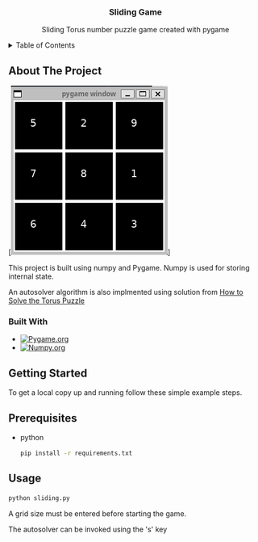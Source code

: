 
<h3 align="center">Sliding Game</h3>
  <p align="center">
    Sliding Torus number puzzle game created with pygame 
    <br />
  </p>
</div>



<!-- TABLE OF CONTENTS -->
<details>
  <summary>Table of Contents</summary>
  <ol>
    <li>
      <a href="#about-the-project">About The Project</a>
      <ul>
        <li><a href="#built-with">Built With</a></li>
      </ul>
    </li>
    <li>
      <a href="#getting-started">Getting Started</a>
      <ul>
        <li><a href="#prerequisites">Prerequisites</a></li>
        <li><a href="#installation">Installation</a></li>
      </ul>
    </li>
    <li><a href="#usage">Usage</a></li>
  </ol>
</details>



<!-- ABOUT THE PROJECT -->
## About The Project

[![Sliding Game Screen Shot][product-screenshot]]

This project is built using numpy and Pygame. Numpy is used for storing internal state. 

An autosolver algorithm is also implmented using solution from [How to Solve the Torus Puzzle](https://www.researchgate.net/publication/220654877_How_to_Solve_the_Torus_Puzzle)


### Built With

* [![Pygame.org]][Pygame-url]
* [![Numpy.org]][Numpy-url]



<!-- GETTING STARTED -->
## Getting Started

To get a local copy up and running follow these simple example steps.

## Prerequisites

* python
  ```sh
  pip install -r requirements.txt
  ```

<!-- USAGE EXAMPLES -->
## Usage

```python
python sliding.py
```
A grid size must be entered before starting the game. 

The autosolver can be invoked using the 's' key


<!-- MARKDOWN LINKS & IMAGES -->
<!-- https://www.markdownguide.org/basic-syntax/#reference-style-links -->
[product-screenshot]: ./Images/screenshot.png
[Pygame-url]:https://www.pygame.org
[Pygame.org]:https://img.shields.io/badge/Pygame-6?style=for-the-badge&logo=python&logoColor=3776AB
[Numpy-url]:https://numpy.org/
[Numpy.org]:https://img.shields.io/badge/Numpy-6?style=for-the-badge&logo=Numpy&logoColor=013243
